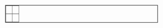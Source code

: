 <table style="border: 2px #5e5e5e solid" align="center" border="2" width="50%">
    <tbody>
        <tr>
            <td>&nbsp;</td>
            <td>&nbsp;</td>
        </tr>
        <tr>
            <td>&nbsp;</td>
            <td>&nbsp;</td>
        </tr>
    </tbody>
</table>

